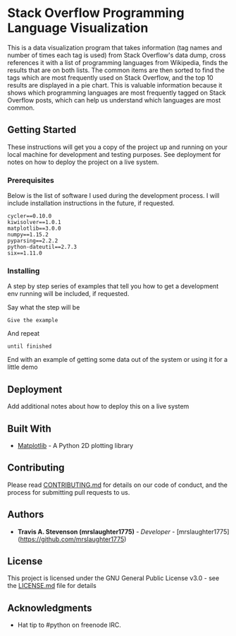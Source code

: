 # Stack Overflow Programming Language Visualization

This is a data visualization program that takes information (tag names and number of times each tag is used) from Stack Overflow's data dump, cross references it with a list of programming languages from Wikipedia, finds the results that are on both lists. The common items are then sorted to find the tags which are most frequently used on Stack Overflow, and the top 10 results are displayed in a pie chart. This is valuable information because it shows which programming languages are most frequently tagged on Stack Overflow posts, which can help us understand which languages are most common.

## Getting Started

These instructions will get you a copy of the project up and running on your local machine for development and testing purposes. See deployment for notes on how to deploy the project on a live system.

### Prerequisites

Below is the list of software I used during the development process. I will include installation instructions in the future, if requested.

```
cycler==0.10.0
kiwisolver==1.0.1
matplotlib==3.0.0
numpy==1.15.2
pyparsing==2.2.2
python-dateutil==2.7.3
six==1.11.0
```

### Installing

A step by step series of examples that tell you how to get a development env running will be included, if requested.

Say what the step will be

```
Give the example
```

And repeat

```
until finished
```

End with an example of getting some data out of the system or using it for a little demo

## Deployment

Add additional notes about how to deploy this on a live system

## Built With

* [Matplotlib](https://matplotlib.org/) - A Python 2D plotting library

## Contributing

Please read [CONTRIBUTING.md](https://gist.github.com/PurpleBooth/b24679402957c63ec426) for details on our code of conduct, and the process for submitting pull requests to us.

## Authors

* **Travis A. Stevenson (mrslaughter1775)** - *Developer* - [mrslaughter1775] (https://github.com/mrslaughter1775)

## License

This project is licensed under the GNU General Public License v3.0 - see the [LICENSE.md](LICENSE.md) file for details

## Acknowledgments

* Hat tip to #python on freenode IRC.
